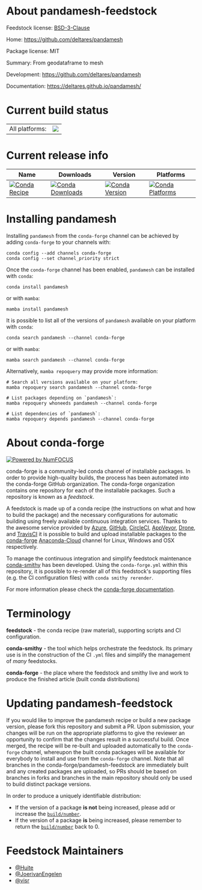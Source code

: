 About pandamesh-feedstock
=========================

Feedstock license: [BSD-3-Clause](https://github.com/conda-forge/pandamesh-feedstock/blob/main/LICENSE.txt)

Home: https://github.com/deltares/pandamesh

Package license: MIT

Summary: From geodataframe to mesh

Development: https://github.com/deltares/pandamesh

Documentation: https://deltares.github.io/pandamesh/

Current build status
====================


<table><tr><td>All platforms:</td>
    <td>
      <a href="https://dev.azure.com/conda-forge/feedstock-builds/_build/latest?definitionId=19166&branchName=main">
        <img src="https://dev.azure.com/conda-forge/feedstock-builds/_apis/build/status/pandamesh-feedstock?branchName=main">
      </a>
    </td>
  </tr>
</table>

Current release info
====================

| Name | Downloads | Version | Platforms |
| --- | --- | --- | --- |
| [![Conda Recipe](https://img.shields.io/badge/recipe-pandamesh-green.svg)](https://anaconda.org/conda-forge/pandamesh) | [![Conda Downloads](https://img.shields.io/conda/dn/conda-forge/pandamesh.svg)](https://anaconda.org/conda-forge/pandamesh) | [![Conda Version](https://img.shields.io/conda/vn/conda-forge/pandamesh.svg)](https://anaconda.org/conda-forge/pandamesh) | [![Conda Platforms](https://img.shields.io/conda/pn/conda-forge/pandamesh.svg)](https://anaconda.org/conda-forge/pandamesh) |

Installing pandamesh
====================

Installing `pandamesh` from the `conda-forge` channel can be achieved by adding `conda-forge` to your channels with:

```
conda config --add channels conda-forge
conda config --set channel_priority strict
```

Once the `conda-forge` channel has been enabled, `pandamesh` can be installed with `conda`:

```
conda install pandamesh
```

or with `mamba`:

```
mamba install pandamesh
```

It is possible to list all of the versions of `pandamesh` available on your platform with `conda`:

```
conda search pandamesh --channel conda-forge
```

or with `mamba`:

```
mamba search pandamesh --channel conda-forge
```

Alternatively, `mamba repoquery` may provide more information:

```
# Search all versions available on your platform:
mamba repoquery search pandamesh --channel conda-forge

# List packages depending on `pandamesh`:
mamba repoquery whoneeds pandamesh --channel conda-forge

# List dependencies of `pandamesh`:
mamba repoquery depends pandamesh --channel conda-forge
```


About conda-forge
=================

[![Powered by
NumFOCUS](https://img.shields.io/badge/powered%20by-NumFOCUS-orange.svg?style=flat&colorA=E1523D&colorB=007D8A)](https://numfocus.org)

conda-forge is a community-led conda channel of installable packages.
In order to provide high-quality builds, the process has been automated into the
conda-forge GitHub organization. The conda-forge organization contains one repository
for each of the installable packages. Such a repository is known as a *feedstock*.

A feedstock is made up of a conda recipe (the instructions on what and how to build
the package) and the necessary configurations for automatic building using freely
available continuous integration services. Thanks to the awesome service provided by
[Azure](https://azure.microsoft.com/en-us/services/devops/), [GitHub](https://github.com/),
[CircleCI](https://circleci.com/), [AppVeyor](https://www.appveyor.com/),
[Drone](https://cloud.drone.io/welcome), and [TravisCI](https://travis-ci.com/)
it is possible to build and upload installable packages to the
[conda-forge](https://anaconda.org/conda-forge) [Anaconda-Cloud](https://anaconda.org/)
channel for Linux, Windows and OSX respectively.

To manage the continuous integration and simplify feedstock maintenance
[conda-smithy](https://github.com/conda-forge/conda-smithy) has been developed.
Using the ``conda-forge.yml`` within this repository, it is possible to re-render all of
this feedstock's supporting files (e.g. the CI configuration files) with ``conda smithy rerender``.

For more information please check the [conda-forge documentation](https://conda-forge.org/docs/).

Terminology
===========

**feedstock** - the conda recipe (raw material), supporting scripts and CI configuration.

**conda-smithy** - the tool which helps orchestrate the feedstock.
                   Its primary use is in the construction of the CI ``.yml`` files
                   and simplify the management of *many* feedstocks.

**conda-forge** - the place where the feedstock and smithy live and work to
                  produce the finished article (built conda distributions)


Updating pandamesh-feedstock
============================

If you would like to improve the pandamesh recipe or build a new
package version, please fork this repository and submit a PR. Upon submission,
your changes will be run on the appropriate platforms to give the reviewer an
opportunity to confirm that the changes result in a successful build. Once
merged, the recipe will be re-built and uploaded automatically to the
`conda-forge` channel, whereupon the built conda packages will be available for
everybody to install and use from the `conda-forge` channel.
Note that all branches in the conda-forge/pandamesh-feedstock are
immediately built and any created packages are uploaded, so PRs should be based
on branches in forks and branches in the main repository should only be used to
build distinct package versions.

In order to produce a uniquely identifiable distribution:
 * If the version of a package **is not** being increased, please add or increase
   the [``build/number``](https://docs.conda.io/projects/conda-build/en/latest/resources/define-metadata.html#build-number-and-string).
 * If the version of a package **is** being increased, please remember to return
   the [``build/number``](https://docs.conda.io/projects/conda-build/en/latest/resources/define-metadata.html#build-number-and-string)
   back to 0.

Feedstock Maintainers
=====================

* [@Huite](https://github.com/Huite/)
* [@JoerivanEngelen](https://github.com/JoerivanEngelen/)
* [@visr](https://github.com/visr/)

